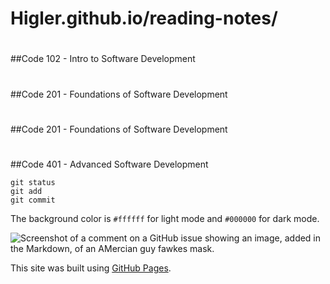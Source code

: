 # Higler.github.io/reading-notes/
#
##Code 102 - Intro to Software Development
#
##Code 201 - Foundations of Software Development
#
##Code 201 - Foundations of Software Development
#
##Code 401 - Advanced Software Development

```
git status
git add
git commit
```

The background color is `#ffffff` for light mode and `#000000` for dark mode.


![Screenshot of a comment on a GitHub issue showing an image, added in the Markdown, of an AMercian guy fawkes mask.](https://avatars.githubusercontent.com/u/35553188?v=4)




This site was built using [GitHub Pages](https://pages.github.com/).
